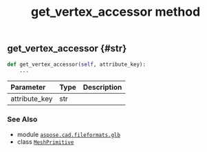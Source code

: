 ﻿---
title: get_vertex_accessor method
second_title: Aspose.CAD for Python via .NET API References
description: 
type: docs
weight: 60
url: /python-net/aspose.cad.fileformats.glb/meshprimitive/get_vertex_accessor/
is_root: false
---

## get_vertex_accessor {#str}





```python
def get_vertex_accessor(self, attribute_key):
    ...
```


| Parameter | Type | Description |
| :- | :- | :- |
| attribute_key | str |  |



### See Also
* module [`aspose.cad.fileformats.glb`](../../)
* class [`MeshPrimitive`](/cad/python-net/aspose.cad.fileformats.glb/meshprimitive)
